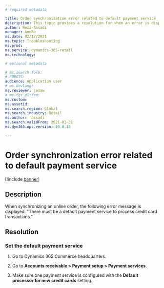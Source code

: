 ```yaml
---
# required metadata

title: Order synchronization error related to default payment service
description: This topic provides a resolution for when an error is displayed when an online order is synchronized.
author: Reza-Assadi
manager: AnnBe
ms.date: 02/17/2021
ms.topic: Troubleshooting
ms.prod: 
ms.service: dynamics-365-retail
ms.technology: 

# optional metadata

# ms.search.form: 
# ROBOTS: 
audience: Application user
# ms.devlang: 
ms.reviewer: josaw
# ms.tgt_pltfrm: 
ms.custom: 
ms.assetid: 
ms.search.region: Global
ms.search.industry: Retail
ms.author: rassadi
ms.search.validFrom: 2021-01-31
ms.dyn365.ops.version: 10.0.18

---
```


# Order synchronization error related to default payment service

[!include [banner](../../includes/banner.md)]

## Description
When synchronizing an online order, the following error message is displayed: "There must be a default payment service to process credit card transactions."

## Resolution

### Set the default payment service

1. Go to Dynamics 365 Commerce headquarters.

1. Go to **Accounts receivable > Payment setup > Payment services**.

1. Make sure one payment service is configured with the **Default processor for new credit cards** setting.
